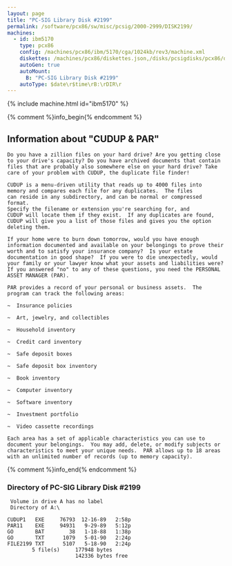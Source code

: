 ```yaml
---
layout: page
title: "PC-SIG Library Disk #2199"
permalink: /software/pcx86/sw/misc/pcsig/2000-2999/DISK2199/
machines:
  - id: ibm5170
    type: pcx86
    config: /machines/pcx86/ibm/5170/cga/1024kb/rev3/machine.xml
    diskettes: /machines/pcx86/diskettes.json,/disks/pcsigdisks/pcx86/diskettes.json
    autoGen: true
    autoMount:
      B: "PC-SIG Library Disk #2199"
    autoType: $date\r$time\rB:\rDIR\r
---
```


{% include machine.html id="ibm5170" %}

{% comment %}info_begin{% endcomment %}

## Information about "CUDUP & PAR"

    Do you have a zillion files on your hard drive? Are you getting close
    to your drive's capacity? Do you have archived documents that contain
    files that are probably also somewhere else on your hard drive? Take
    care of your problem with CUDUP, the duplicate file finder!
    
    CUDUP is a menu-driven utility that reads up to 4000 files into
    memory and compares each file for any duplicates.  The files
    can reside in any subdirectory, and can be normal or compressed format.
    Specify the filename or extension you're searching for, and
    CUDUP will locate them if they exist.  If any duplicates are found,
    CUDUP will give you a list of those files and gives you the option
    deleting them.
    
    If your home were to burn down tomorrow, would you have enough
    information documented and available on your belongings to prove their
    worth and to satisfy your insurance company?  Is your estate
    documentation in good shape?  If you were to die unexpectedly, would
    your family or your lawyer know what your assets and liabilities were?
    If you answered "no" to any of these questions, you need the PERSONAL
    ASSET MANAGER (PAR).
    
    PAR provides a record of your personal or business assets.  The
    program can track the following areas:
    
    ~  Insurance policies
    
    ~  Art, jewelry, and collectibles
    
    ~  Household inventory
    
    ~  Credit card inventory
    
    ~  Safe deposit boxes
    
    ~  Safe deposit box inventory
    
    ~  Book inventory
    
    ~  Computer inventory
    
    ~  Software inventory
    
    ~  Investment portfolio
    
    ~  Video cassette recordings
    
    Each area has a set of applicable characteristics you can use to
    document your belongings.  You may add, delete, or modify subjects or
    characteristics to meet your unique needs.  PAR allows up to 18 areas
    with an unlimited number of records (up to memory capacity).
{% comment %}info_end{% endcomment %}


### Directory of PC-SIG Library Disk #2199

     Volume in drive A has no label
     Directory of A:\

    CUDUP1   EXE     76793  12-16-89   2:58p
    PAR11    EXE     94931   9-29-89   5:12p
    GO       BAT        38   1-18-88   1:38p
    GO       TXT      1079   5-01-90   2:24p
    FILE2199 TXT      5107   5-18-90   2:24p
            5 file(s)     177948 bytes
                          142336 bytes free
